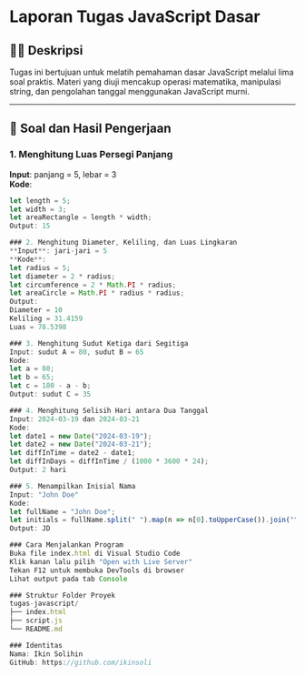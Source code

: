 # Laporan Tugas JavaScript Dasar

## 👨‍🏫 Deskripsi
Tugas ini bertujuan untuk melatih pemahaman dasar JavaScript melalui lima soal praktis. Materi yang diuji mencakup operasi matematika, manipulasi string, dan pengolahan tanggal menggunakan JavaScript murni.

---

## 📝 Soal dan Hasil Pengerjaan

### 1. Menghitung Luas Persegi Panjang
**Input**: panjang = 5, lebar = 3  
**Kode**:
```javascript
let length = 5;
let width = 3;
let areaRectangle = length * width;
Output: 15

### 2. Menghitung Diameter, Keliling, dan Luas Lingkaran
**Input**: jari-jari = 5
**Kode**:
let radius = 5;
let diameter = 2 * radius;
let circumference = 2 * Math.PI * radius;
let areaCircle = Math.PI * radius * radius;
Output:
Diameter = 10
Keliling = 31.4159
Luas = 78.5398

### 3. Menghitung Sudut Ketiga dari Segitiga
Input: sudut A = 80, sudut B = 65
Kode:
let a = 80;
let b = 65;
let c = 180 - a - b;
Output: sudut C = 35

### 4. Menghitung Selisih Hari antara Dua Tanggal
Input: 2024-03-19 dan 2024-03-21
Kode:
let date1 = new Date("2024-03-19");
let date2 = new Date("2024-03-21");
let diffInTime = date2 - date1;
let diffInDays = diffInTime / (1000 * 3600 * 24);
Output: 2 hari

### 5. Menampilkan Inisial Nama
Input: "John Doe"
Kode:
let fullName = "John Doe";
let initials = fullName.split(" ").map(n => n[0].toUpperCase()).join("");
Output: JD

### Cara Menjalankan Program
Buka file index.html di Visual Studio Code
Klik kanan lalu pilih "Open with Live Server"
Tekan F12 untuk membuka DevTools di browser
Lihat output pada tab Console

### Struktur Folder Proyek
tugas-javascript/
├── index.html
├── script.js
└── README.md

### Identitas
Nama: Ikin Solihin
GitHub: https://github.com/ikinsoli

